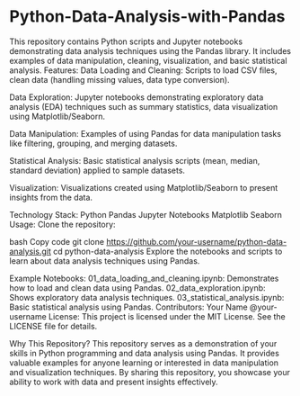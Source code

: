 # Python-Data-Analysis-with-Pandas
This repository contains Python scripts and Jupyter notebooks demonstrating data analysis techniques using the Pandas library. It includes examples of data manipulation, cleaning, visualization, and basic statistical analysis.
Features:
Data Loading and Cleaning: Scripts to load CSV files, clean data (handling missing values, data type conversion).

Data Exploration: Jupyter notebooks demonstrating exploratory data analysis (EDA) techniques such as summary statistics, data visualization using Matplotlib/Seaborn.

Data Manipulation: Examples of using Pandas for data manipulation tasks like filtering, grouping, and merging datasets.

Statistical Analysis: Basic statistical analysis scripts (mean, median, standard deviation) applied to sample datasets.

Visualization: Visualizations created using Matplotlib/Seaborn to present insights from the data.

Technology Stack:
Python
Pandas
Jupyter Notebooks
Matplotlib
Seaborn
Usage:
Clone the repository:

bash
Copy code
git clone https://github.com/your-username/python-data-analysis.git
cd python-data-analysis
Explore the notebooks and scripts to learn about data analysis techniques using Pandas.

Example Notebooks:
01_data_loading_and_cleaning.ipynb: Demonstrates how to load and clean data using Pandas.
02_data_exploration.ipynb: Shows exploratory data analysis techniques.
03_statistical_analysis.ipynb: Basic statistical analysis using Pandas.
Contributors:
Your Name @your-username
License:
This project is licensed under the MIT License. See the LICENSE file for details.

Why This Repository?
This repository serves as a demonstration of your skills in Python programming and data analysis using Pandas. It provides valuable examples for anyone learning or interested in data manipulation and visualization techniques. By sharing this repository, you showcase your ability to work with data and present insights effectively.
